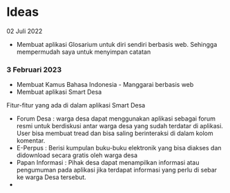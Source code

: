 # Ideas

02 Juli 2022

* Membuat aplikasi Glosarium untuk diri sendiri berbasis web. Sehingga mempermudah saya untuk menyimpan catatan

### 3 Februari 2023

* Membuat Kamus Bahasa Indonesia - Manggarai berbasis web
* Membuat aplikasi Smart Desa

Fitur-fitur yang ada di dalam aplikasi Smart Desa

* Forum Desa : warga desa dapat menggunakan aplikasi sebagai forum resmi untuk berdiskusi antar warga desa yang sudah terdatar di aplikasi. User bisa membuat tread dan bisa saling berinteraksi di dalam kolom komentar.
* E-Perpus :  Berisi kumpulan buku-buku elektronik yang bisa diakses dan didownload secara gratis oleh warga desa
* Papan Informasi : Pihak desa dapat menampilkan informasi atau pengumuman pada aplikasi jika terdapat informasi yang perlu di sebar ke warga Desa tersebut.
*
